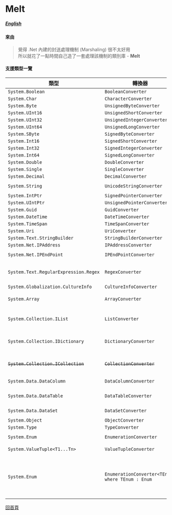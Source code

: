 # Melt
##### [English](./readme.en-us.md)

#### 來由
> 覺得 .Net 內建的封送處理機制 (Marshaling) 很不太好用  
> 所以就花了一點時間自己造了一套處理該機制的類別庫 - **Melt**

#### 支援類型一覽
| 類型 | 轉換器 | 依賴於
| --- | --- | --- |
| ```System.Boolean``` | ```BooleanConverter``` |
| ```System.Char``` | ```CharacterConverter``` |
| ```System.Byte``` | ```UnsignedByteConverter``` |
| ```System.UInt16``` | ```UnsignedShortConverter``` |
| ```System.UInt32``` | ```UnsignedIntegerConverter``` |
| ```System.UInt64``` | ```UnsignedLongConverter``` |
| ```System.SByte``` | ```SignedByteConverter``` |
| ```System.Int16``` | ```SignedShortConverter``` |
| ```System.Int32``` | ```SignedIntegerConverter``` |
| ```System.Int64``` | ```SignedLongConverter``` |
| ```System.Double``` | ```DoubleConverter``` |
| ```System.Single``` | ```SingleConverter``` |
| ```System.Decimal``` | ```DecimalConverter``` |
| ```System.String``` | ```UnicodeStringConverter``` | ```SignedLongConverter``` ```SignedIntegerConverter```
| ```System.IntPtr``` | ```SignedPointerConverter``` | ```SignedLongConverter```
| ```System.UIntPtr``` | ```UnsignedPointerConverter``` | ```SignedLongConverter```
| ```System.Guid``` | ```GuidConverter``` |
| ```System.DateTime``` | ```DateTimeConverter``` | ```SignedLongConverter``` 
| ```System.TimeSpan``` | ```TimeSpanConverter``` | ```SignedLongConverter``` 
| ```System.Uri``` | ```UriConverter``` | ```UnicodeStringConverter```
| ```System.Text.StringBuilder``` | ```StringBuilderConverter``` | ```UnicodeStringConverter```
| ```System.Net.IPAddress``` | ```IPAddressConverter``` | ```SignedIntegerConverter```
| ```System.Net.IPEndPoint``` | ```IPEndPointConverter```| ```IPAddressConverter``` ```SignedIntegerConverter```
| ```System.Text.RegularExpression.Regex``` | ```RegexConverter``` | ```SignedIntegerConverter``` ```SignedShortConverter``` ```TimeSpanConverter``` ```UnicodeStringConverter```
| ```System.Globalization.CultureInfo``` | ```CultureInfoConverter``` | ```SignedIntegerConverter``` 
| ```System.Array``` | ```ArrayConverter``` | ```SignedIntegerConverter``` ```TypeConverter``` ```ObjectConverter```
| ```System.Collection.IList``` | ```ListConverter``` | ```SignedIntegerConverter``` ```SignedByteConverter``` ```TypeConverter``` ```ObjectConverter```
| ```System.Collection.IDictionary``` | ```DictionaryConverter``` | ```SignedIntegerConverter``` ```SignedByteConverter``` ```TypeConverter``` ```ObjectConverter```
| <del>```System.Collection.ICollection```</del> | <del>```CollectionConverter```</del> | <del>```UnsignedByteConverter```</del> <del>```ObjectConverter```</del> <del>```SignedIntegerConverter```</del> <del>```TypeConverter```</del> 
| ```System.Data.DataColumn``` | ```DataColumnConverter``` | ```TypeConverter``` ```UnicodeStringConverter```
| ```System.Data.DataTable``` | ```DataTableConverter``` | ```DataColumnConverter``` ```ArrayConverter``` ```ObjectConverter```
| ```System.Data.DataSet``` | ```DataSetConverter``` | ```DataTableConverter``` ```ArrayConverter```
| ```System.Object``` | ```ObjectConverter``` | ```*```
| ```System.Type``` | ```TypeConverter``` | ```UnicodeStringConverter```
| ```System.Enum``` | ```EnumerationConverter``` | ```TypeConverter``` ```ObjectConverter``` 
| ```System.ValueTuple<T1...Tn>``` | ```ValueTupleConverter``` | ```ObjectConverter``` ```SignedIntegerConverter```
| ```System.Enum``` | ```EnumerationConverter<TEnum> where TEnum : Enum``` | ```UnsignedByteConverter``` ```UnsignedShortConverter``` ```UnsignedIntegerConverter``` ```UnsignedLongConverter``` ```SignedByteConverter``` ```SignedShortConverter``` ```SignedIntegerConverter``` ```SignedLongConverter``` 


[回首頁](../../../)
